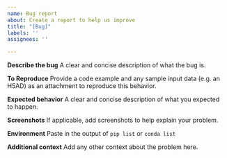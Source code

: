 ```yaml
---
name: Bug report
about: Create a report to help us improve
title: "[Bug]"
labels: ''
assignees: ''

---
```


**Describe the bug**
A clear and concise description of what the bug is.

**To Reproduce**
Provide a code example and any sample input data (e.g. an H5AD) as an attachment to reproduce this behavior.

**Expected behavior**
A clear and concise description of what you expected to happen.

**Screenshots**
If applicable, add screenshots to help explain your problem.

**Environment**
Paste in the output of `pip list` or `conda list`

**Additional context**
Add any other context about the problem here.
